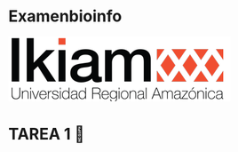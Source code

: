 # Examenbioinfo
![logotipoikiam](https://github.com/RicardoMorales2001/Bioinfo_g1/blob/main/Tarea%201/logotipoIkiam.png)
# TAREA 1 :file_folder:
